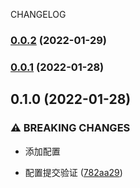 CHANGELOG
### [0.0.2](https://github.com/taokepppooo/sky-lark/compare/v0.0.1...v0.0.2) (2022-01-29)

### [0.0.1](https://github.com/taokepppooo/sky-lark/compare/v0.1.0...v0.0.1) (2022-01-28)

## 0.1.0 (2022-01-28)


### ⚠ BREAKING CHANGES

* 添加配置

* 配置提交验证 ([782aa29](https://github.com/taokepppooo/sky-lark/commit/782aa29933f68d8176ed1656f4ae167363f30f0f))
